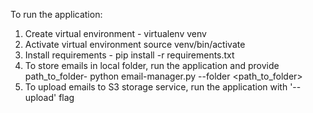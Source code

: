 To run the application:
1. Create virtual environment - virtualenv venv
2. Activate virtual environment source venv/bin/activate
3. Install requirements - pip install -r requirements.txt
4. To store emails in local folder, run the application and provide path_to_folder- python email-manager.py --folder <path_to_folder>
5. To upload emails to S3 storage service, run the application with '--upload' flag